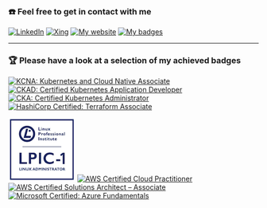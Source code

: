 ### :phone: Feel free to get in contact with me

[![LinkedIn](https://img.shields.io/badge/LinkedIn-0a66c2?style=for-the-badge&logo=linkedin&logoColor=white)](https://www.linkedin.com/in/nfahldieck/)
[![Xing](https://img.shields.io/badge/Xing-007575?style=for-the-badge&logo=xing&logoColor=white)](https://www.xing.com/profile/Nils_Fahldieck)
[![My website](https://img.shields.io/badge/website-0076d6?style=for-the-badge&logo=internet-explorer&logoColor=white)](https://nils.fahldieck.de)
[![My badges](https://img.shields.io/badge/Credly-26689A?style=for-the-badge&logo=acclaim&logoColor=white)](https://www.youracclaim.com/users/nils-fahldieck/badges)

---

### :trophy: Please have a look at a selection of my achieved badges

<!-- # 6 trophies a 141x141 -->

[![KCNA: Kubernetes and Cloud Native Associate](https://images.credly.com/size/128x128/images/f28f1d88-428a-47f6-95b5-7da1dd6c1000/KCNA_badge.png)](https://www.credly.com/badges/cd70dd6b-b7df-4d24-a3c4-02990dc9e3ec/public_url)
[![CKAD: Certified Kubernetes Application Developer](https://images.credly.com/size/128x128/images/f88d800c-5261-45c6-9515-0458e31c3e16/ckad_from_cncfsite.png)](https://www.credly.com/badges/0e7cee9c-8955-426f-b80b-42b7c689b761/public_url)
[![CKA: Certified Kubernetes Administrator](https://images.credly.com/size/128x128/images/8b8ed108-e77d-4396-ac59-2504583b9d54/cka_from_cncfsite__281_29.png)](https://www.credly.com/badges/00a873b1-c4b1-4b5d-b4b0-9da4257d646b/public_url)
[![HashiCorp Certified: Terraform Associate](https://images.credly.com/size/128x128/images/5b075140-d286-4c8a-9be9-2b87f9e10839/Terraform-Associate-Badge.png)](https://www.credly.com/badges/ecc5c6c7-6756-456c-afe5-8b5b65f14dac/public_url)

[![LPIC-1: Linux Professional Institute Certification 1](./assets/LPIC-1.png)](https://cs.lpi.org/caf/Xamman/certification/verify/LPI000354073/l2t2xwgudp)
[![AWS Certified Cloud Practitioner](https://images.credly.com/size/128x128/images/68468004-5a85-4f3b-bc58-590773979486/AWS-CloudPractitioner-2020.png)](https://www.credly.com/badges/337e9f61-f74f-43ab-a2c6-5a969211ebb9/public_url)
[![AWS Certified Solutions Architect – Associate](https://images.credly.com/size/128x128/images/4bc21d8b-4afe-4fbd-9a90-a9de8bf7b240/AWS-SolArchitect-Associate-2020.png)](https://www.credly.com/badges/1231f36f-b2d6-4f38-b11d-9c3db00760af/public_url)
[![Microsoft Certified: Azure Fundamentals](https://images.credly.com/size/128x128/images/6a254dad-77e5-4e71-8049-94e5c7a15981/azure-fundamentals-600x600.png)](https://www.credly.com/badges/f8532188-2e6b-4e23-a9be-8c41b42c6de6/public_url)
